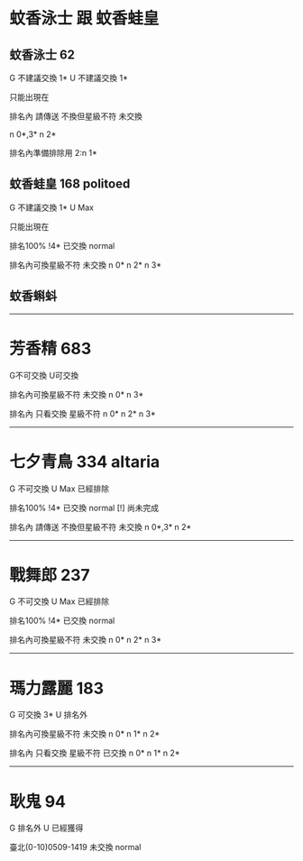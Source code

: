 # 蚊香泳士 跟 蚊香蛙皇

## 蚊香泳士 62
G 不建議交換 1*
U 不建議交換 1*

只能出現在

排名內 請傳送 不換但星級不符
未交換

n 0*,3*
n 2*

排名內準備排除用
2:n 1*


## 蚊香蛙皇 168 politoed
G 不建議交換 1*
U Max

只能出現在

排名100% !4*
已交換
normal

排名內可換星級不符
未交換
n 0*
n 2*
n 3*

## 蚊香蝌蚪

----

# 芳香精 683
G不可交換
U可交換

排名內可換星級不符
未交換
n 0*
n 3*

排名內 只看交換 星級不符
n 0*
n 2*
n 3*

---- 

# 七夕青鳥 334 altaria
G 不可交換
U Max 已經排除

排名100% !4*
已交換
normal [!] 尚未完成

排名內 請傳送 不換但星級不符
未交換
n 0*,3*
n 2*

----

# 戰舞郎 237
G 不可交換
U Max 已經排除

排名100% !4*
已交換
normal

排名內可換星級不符
未交換
n 0*
n 2*
n 3*

----

# 瑪力露麗 183
G 可交換 3*
U 排名外

排名內可換星級不符 未交換
n 0*
n 1*
n 2*

排名內 只看交換 星級不符	已交換
n 0*
n 1*
n 2*

----

# 耿鬼 94
G 排名外
U 已經獲得

臺北(0-10)0509-1419
未交換
normal

